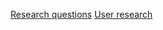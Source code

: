 [Research questions](https://github.com/zuri-training/EXCEL_COMP-Team_101/issues/5)
[User research](https://github.com/zuri-training/EXCEL_COMP-Team_101/issues/18)

